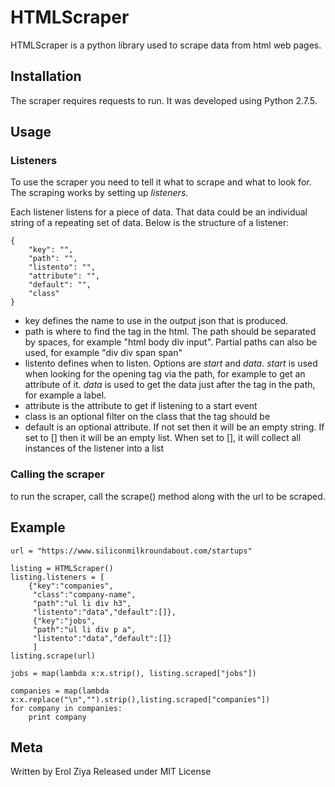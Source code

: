 # HTMLScraper

HTMLScraper is a python library used to scrape data from html web pages.

## Installation
The scraper requires requests to run. It was developed using Python 2.7.5.

## Usage
### Listeners
To use the scraper you need to tell it what to scrape and what to look for. The scraping works by setting up _listeners_.

Each listener listens for a piece of data. That data could be an individual string of a repeating set of data. Below is the structure of a listener:

    {
        "key": "",
        "path": "",
        "listento": "",
        "attribute": "",
        "default": "",
        "class"
    }

* key defines the name to use in the output json that is produced.
* path is where to find the tag in the html. The path should be separated by spaces, for example "html body div input". Partial paths can also be used, for example "div div span span"
* listento defines when to listen. Options are _start_ and _data_. _start_ is used when looking for the opening tag via the path, for example to get an attribute of it. _data_ is used to get the data just after the tag in the path, for example a label.
* attribute is the attribute to get if listening to a start event
* class is an optional filter on the class that the tag should be
* default is an optional attribute. If not set then it will be an empty string. If set to [] then it will be an empty list. When set to [], it will collect all instances of the listener into a list

### Calling the scraper
to run the scraper, call the scrape() method along with the url to be scraped.

## Example

    url = "https://www.siliconmilkroundabout.com/startups"

    listing = HTMLScraper()
    listing.listeners = [
        {"key":"companies",
         "class":"company-name",
         "path":"ul li div h3",
         "listento":"data","default":[]},
         {"key":"jobs",
         "path":"ul li div p a",
         "listento":"data","default":[]}
         ]
    listing.scrape(url)

    jobs = map(lambda x:x.strip(), listing.scraped["jobs"]) 

    companies = map(lambda x:x.replace("\n","").strip(),listing.scraped["companies"])
    for company in companies:
        print company

## Meta
Written by Erol Ziya
Released under MIT License
